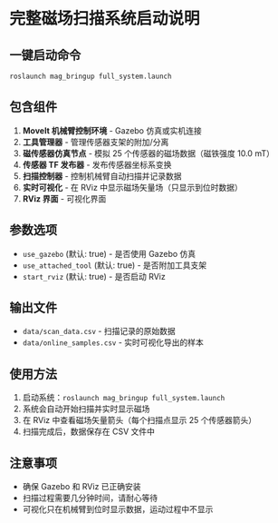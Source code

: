 # 完整磁场扫描系统启动说明

## 一键启动命令

```bash
roslaunch mag_bringup full_system.launch
```

## 包含组件

1. **MoveIt 机械臂控制环境** - Gazebo 仿真或实机连接
2. **工具管理器** - 管理传感器支架的附加/分离
3. **磁传感器仿真节点** - 模拟 25 个传感器的磁场数据（磁铁强度 10.0 mT）
4. **传感器 TF 发布器** - 发布传感器坐标系变换
5. **扫描控制器** - 控制机械臂自动扫描并记录数据
6. **实时可视化** - 在 RViz 中显示磁场矢量场（只显示到位时数据）
7. **RViz 界面** - 可视化界面

## 参数选项

- `use_gazebo` (默认: true) - 是否使用 Gazebo 仿真
- `use_attached_tool` (默认: true) - 是否附加工具支架
- `start_rviz` (默认: true) - 是否启动 RViz

## 输出文件

- `data/scan_data.csv` - 扫描记录的原始数据
- `data/online_samples.csv` - 实时可视化导出的样本

## 使用方法

1. 启动系统：`roslaunch mag_bringup full_system.launch`
2. 系统会自动开始扫描并实时显示磁场
3. 在 RViz 中查看磁场矢量箭头（每个扫描点显示 25 个传感器箭头）
4. 扫描完成后，数据保存在 CSV 文件中

## 注意事项

- 确保 Gazebo 和 RViz 已正确安装
- 扫描过程需要几分钟时间，请耐心等待
- 可视化只在机械臂到位时显示数据，运动过程中不显示